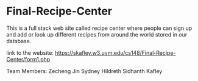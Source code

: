 # Final-Recipe-Center

This is a full stack web site called recipe center where people can sign up and add or look up different recipes from around the world stored in our database.

link to the website: https://skafley.w3.uvm.edu/cs148/Final-Recipe-Center/form1.php

Team Members:
Zecheng Jin
Sydney Hildreth
Sidhanth Kafley
